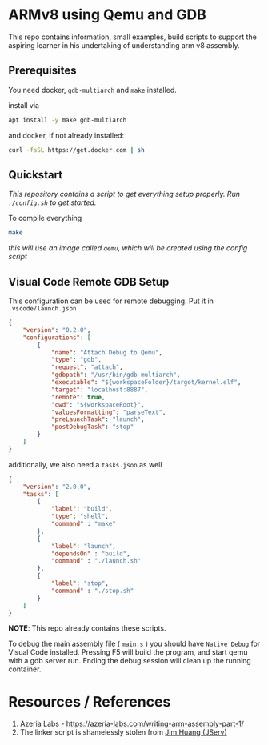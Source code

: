 # ARMv8 using Qemu and GDB

This repo contains information, small examples, build scripts to support
the aspiring learner in his undertaking of understanding arm v8 assembly.

## Prerequisites

You need docker, `gdb-multiarch` and `make` installed. 

install via 

```bash
apt install -y make gdb-multiarch
```

and docker, if not already installed:

```bash
curl -fsSL https://get.docker.com | sh
```

## Quickstart

_This repository contains a script to get everything setup properly. 
Run `./config.sh` to get started._

To compile everything

```bash
make
```
_this will use an image called `qemu`, which will be created using the config script_


## Visual Code Remote GDB Setup

This configuration can be used for remote debugging. Put it in `.vscode/launch.json`

```json
{
    "version": "0.2.0",
    "configurations": [
        {
            "name": "Attach Debug to Qemu",
            "type": "gdb",
            "request": "attach",
            "gdbpath": "/usr/bin/gdb-multiarch",
            "executable": "${workspaceFolder}/target/kernel.elf",
            "target": "localhost:8887",
            "remote": true,
            "cwd": "${workspaceRoot}",
            "valuesFormatting": "parseText",
            "preLaunchTask": "launch",
            "postDebugTask": "stop"
        }
    ]
}
```

additionally, we also need a `tasks.json` as well

```json
{
    "version": "2.0.0",
    "tasks": [
        {
            "label": "build",
            "type": "shell",
            "command" : "make"
        },
        {
            "label": "launch",
            "dependsOn" : "build",
            "command" : "./launch.sh"
        },
        {
            "label": "stop",
            "command" : "./stop.sh"
        }
    ]
}
```

**NOTE**: This repo already contains these scripts. 

To debug the main assembly file ( `main.s` ) you should have `Native Debug` for Visual Code installed. Pressing F5 will build the program, and start qemu with a gdb server run. 
Ending the debug session will clean up the running container. 

# Resources / References

1) Azeria Labs - https://azeria-labs.com/writing-arm-assembly-part-1/
2) The linker script is shamelessly stolen from [Jim Huang (JServ)](https://github.com/jserv/armv8-hello)
